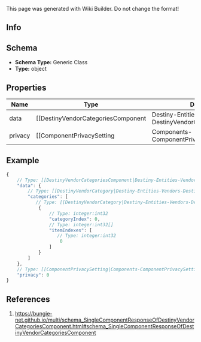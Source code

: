 <span class="wiki-builder">This page was generated with Wiki Builder. Do not change the format!</span>

## Info

## Schema
* **Schema Type:** Generic Class
* **Type:** object

## Properties
Name | Type | Description
---- | ---- | -----------
data | [[DestinyVendorCategoriesComponent|Destiny-Entities-Vendors-DestinyVendorCategoriesComponent]] | 
privacy | [[ComponentPrivacySetting|Components-ComponentPrivacySetting]]:Enum | 

## Example
```javascript
{
    // Type: [[DestinyVendorCategoriesComponent|Destiny-Entities-Vendors-DestinyVendorCategoriesComponent]]
    "data": {
        // Type: [[DestinyVendorCategory|Destiny-Entities-Vendors-DestinyVendorCategory]][]
        "categories": [
           // Type: [[DestinyVendorCategory|Destiny-Entities-Vendors-DestinyVendorCategory]]
            {
                // Type: integer:int32
                "categoryIndex": 0,
                // Type: integer:int32[]
                "itemIndexes": [
                   // Type: integer:int32
                    0
                ]
            }
        ]
    },
    // Type: [[ComponentPrivacySetting|Components-ComponentPrivacySetting]]:Enum
    "privacy": 0
}

```

## References
1. https://bungie-net.github.io/multi/schema_SingleComponentResponseOfDestinyVendorCategoriesComponent.html#schema_SingleComponentResponseOfDestinyVendorCategoriesComponent
